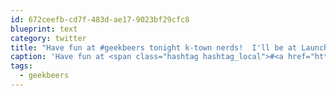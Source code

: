 ```yaml
---
id: 672ceefb-cd7f-483d-ae17-9023bf29cfc8
blueprint: text
category: twitter
title: "Have fun at #geekbeers tonight k-town nerds!  I'll be at Launchparty!  #YEG"
caption: 'Have fun at <span class="hashtag hashtag_local">#<a href="http://tweettemp.darylchymko.ca/?tag=geekbeers">geekbeers</a> tonight k-town nerds!  I''ll be at Launchparty!  <span class="hashtag hashtag_local">#<a href="http://tweettemp.darylchymko.ca/?tag=yeg">YEG</a>'
tags:
  - geekbeers
---
```

